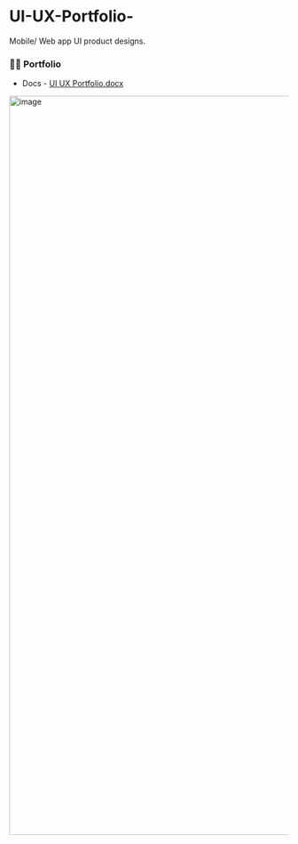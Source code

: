 # UI-UX-Portfolio-

Mobile/ Web app UI product designs. <br>

### 👨‍💻 Portfolio 

- Docs - [UI UX Portfolio.docx](https://github.com/user-attachments/files/21410833/UI.UX.Portfolio.docx)

  
<img width="975" height="1330" alt="image" src="https://github.com/user-attachments/assets/085a6bf6-8d54-4c35-bcda-ff0625c9f979" />
